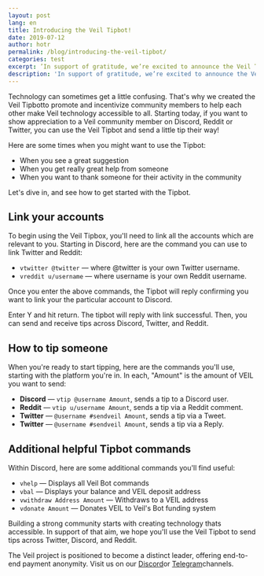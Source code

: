 ```yaml
---
layout: post
lang: en
title: Introducing the Veil Tipbot!
date: 2019-07-12
author: hotr
permalink: /blog/introducing-the-veil-tipbot/
categories: test
excerpt: ’In support of gratitude, we’re excited to announce the Veil Tipbot!'
description: 'In support of gratitude, we’re excited to announce the Veil Tipbot!'
---
```


Technology can sometimes get a little confusing. That's why we created the Veil Tipbotto promote and incentivize community members to help each other make Veil technology accessible to all. Starting today, if you want to show appreciation to a Veil community member on Discord, Reddit or Twitter, you can use the Veil Tipbot and send a little tip their way! 

Here are some times when you might want to use the Tipbot:

- When you see a great suggestion
- When you get really great help from someone
- When you want to thank someone for their activity in the community

Let's dive in, and see how to get started with the Tipbot.

## Link your accounts

To begin using the Veil Tipbox, you'll need to link all the accounts which are relevant to you. Starting in Discord, here are the command you can use to link Twitter and Reddit:

- `vtwitter @twitter` — where @twitter is your own Twitter username.
- `vreddit u/username` — where username is your own Reddit username.

Once you enter the above commands, the Tipbot will reply confirming you want to link your the particular account to Discord. 

Enter Y and hit return. The tipbot will reply with link successful. Then, you can send and receive tips across Discord, Twitter, and Reddit.

## How to tip someone

When you're ready to start tipping, here are the commands you'll use, starting with the platform you're in. In each, "Amount" is the amount of VEIL you want to send:

- **Discord** — `vtip @username Amount`, sends a tip to a Discord user.
- **Reddit** — `vtip u/username Amount`, sends a tip via a Reddit comment.
- **Twitter** — `@username #sendveil Amount`, sends a tip via a Tweet.
- **Twitter** — `@username #sendveil Amount`, sends a tip via a Reply.

## Additional helpful Tipbot commands

Within Discord, here are some additional commands you'll find useful:

- `vhelp` — Displays all Veil Bot commands
- `vbal` — Displays your balance and VEIL deposit address
- `vwithdraw Address Amount` — Withdraws to a VEIL address
- `vdonate Amount` — Donates VEIL to Veil's Bot funding system

Building a strong community starts with creating technology thats accessible. In support of that aim, we hope you'll use the Veil Tipbot to send tips across Twitter, Discord, and Reddit. 

The Veil project is positioned to become a distinct leader, offering end-to-end payment anonymity. Visit us on our [Discord](https://discord.veil-project.com/)or [Telegram](https://telegram.veil-project.com/)channels.
